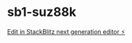 # sb1-suz88k

[Edit in StackBlitz next generation editor ⚡️](https://stackblitz.com/~/github.com/Suleymanozkan1/sb1-suz88k)